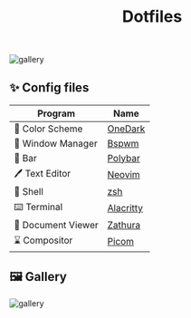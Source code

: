 <h1 align="center">
Dotfiles</h1>
<br>

![gallery](link_here)

##

## ✨ Config files

| Program            | Name                                                              |
| ------------------ | ----------------------------------------------------------------- |
| 🎨 Color Scheme    | [OneDark](https://raw.githubusercontent.com/joshdick/onedark.vim/main/img/color_reference.png)                      |
| 🚀 Window Manager  | [Bspwm](https://github.com/baskerville/bspwm)                     |
| 🚧 Bar             | [Polybar](https://github.com/polybar/polybar)                     |
| 🖊️ Text Editor     | [Neovim](https://github.com/neovim/neovim)                        |
| 🐚 Shell           | [zsh](http://en.wikipedia.org/wiki/Z_shell)                       |
| ⌨️ Terminal        | [Alacritty](https://github.com/alacritty/alacritty)               |
| 📄 Document Viewer | [Zathura](https://github.com/pwmt/zathura)                        |
| ⌛ Compositor      | [Picom](https://aur.archlinux.org/packages/picom-rounded-corners) |

## 🖼️ Gallery

![gallery](link_here)
